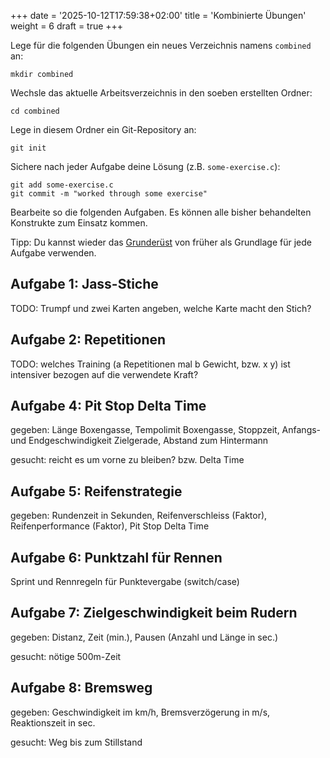 +++
date = '2025-10-12T17:59:38+02:00'
title = 'Kombinierte Übungen'
weight = 6
draft = true
+++

Lege für die folgenden Übungen ein neues Verzeichnis namens `combined` an:

    mkdir combined

Wechsle das aktuelle Arbeitsverzeichnis in den soeben erstellten Ordner:

    cd combined

Lege in diesem Ordner ein Git-Repository an:

    git init

Sichere nach jeder Aufgabe deine Lösung (z.B. `some-exercise.c`):

    git add some-exercise.c
    git commit -m "worked through some exercise"

Bearbeite so die folgenden Aufgaben. Es können alle bisher behandelten Konstrukte zum Einsatz kommen.

Tipp: Du kannst wieder das [Grunderüst](/ipt/operatoren-und-ausdruecke/#aufgabe-0-grundgerüst) von früher als Grundlage für jede Aufgabe verwenden.

## Aufgabe 1: Jass-Stiche

TODO: Trumpf und zwei Karten angeben, welche Karte macht den Stich?

## Aufgabe 2: Repetitionen

TODO: welches Training (a Repetitionen mal b Gewicht, bzw. x y) ist intensiver bezogen auf die verwendete Kraft?

## Aufgabe 4: Pit Stop Delta Time

gegeben: Länge Boxengasse, Tempolimit Boxengasse, Stoppzeit, Anfangs- und Endgeschwindigkeit Zielgerade, Abstand zum Hintermann

gesucht: reicht es um vorne zu bleiben? bzw. Delta Time

## Aufgabe 5: Reifenstrategie

gegeben: Rundenzeit in Sekunden, Reifenverschleiss (Faktor), Reifenperformance (Faktor), Pit Stop Delta Time

## Aufgabe 6: Punktzahl für Rennen

Sprint und Rennregeln für Punktevergabe (switch/case)

## Aufgabe 7: Zielgeschwindigkeit beim Rudern

gegeben: Distanz, Zeit (min.), Pausen (Anzahl und Länge in sec.)

gesucht: nötige 500m-Zeit

## Aufgabe 8: Bremsweg

gegeben: Geschwindigkeit im km/h, Bremsverzögerung in m/s, Reaktionszeit in sec.

gesucht: Weg bis zum Stillstand